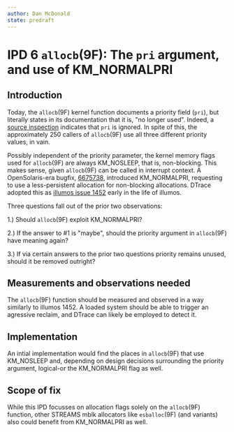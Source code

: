 ```yaml
---
author: Dan McDonald
state: predraft
---
```


# IPD 6 `allocb`(9F): The `pri` argument, and use of KM_NORMALPRI

## Introduction

Today, the `allocb`(9F) kernel function documents a priority field (`pri`),
but literally states in its documentation that it is, "no longer used".
Indeed, a [source
inspection](http://src.illumos.org/source/xref/illumos-gate/usr/src/uts/common/io/stream.c#414)
indicates that `pri` is ignored.  In spite of this, the approximately 250
callers of `allocb`(9F) use all three different priority values, in vain.

Possibly independent of the priority parameter, the kernel memory flags used
for `allocb`(9F) are always KM_NOSLEEP, that is, non-blocking.  This makes
sense, given `allocb`(9F) can be called in interrupt context. A
OpenSolaris-era bugfix,
[6675738](https://github.com/illumos/illumos-gate/commit/23a80de1aec78d238d06caf311eaceb81dd5a440),
introduced KM_NORMALPRI, requesting to use a less-persistent allocation for
non-blocking allocations.  DTrace adopted this as [illumos issue
1452](https://github.com/illumos/illumos-gate/commit/6fb4854bed54ce82bd8610896b64ddebcd4af706#diff-64e6f1587817235d06f7d2db19a97967)
early in the life of illumos.

Three questions fall out of the prior two observations:

1.) Should `allocb`(9F) exploit KM_NORMALPRI?

2.) If the answer to #1 is "maybe", should the priority argument in
`allocb`(9F) have meaning again?

3.) If via certain answers to the prior two questions priority remains
unused, should it be removed outright?

## Measurements and observations needed

The `allocb`(9F) function should be measured and observed in a way similarly to
illumos 1452.  A loaded system should be able to trigger an agressive
reclaim, and DTrace can likely be employed to detect it.

## Implementation

An intial implementation would find the places in `allocb`(9F) that use
KM_NOSLEEP and, depending on design decisions surrounding the priority
argument, logical-or the KM_NORMALPRI flag as well.

## Scope of fix

While this IPD focusses on allocation flags solely on the `allocb`(9F)
function, other STREAMS mblk allocators like `esballoc`(9F) (and variants)
also could benefit from KM_NORMALPRI as well.
